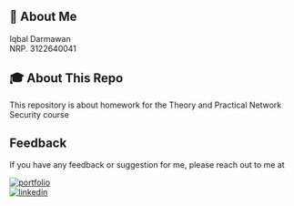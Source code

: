 ## 🚀 About Me

Iqbal Darmawan\
NRP. 3122640041


## 🎓 About This Repo

This repository is about homework for the Theory and Practical Network Security course


## Feedback

If you have any feedback or suggestion for me, please reach out to me at

[![portfolio](https://img.shields.io/badge/Gmail-D14836?style=for-the-badge&logo=gmail&logoColor=white)](https://mail.google.com/mail/?view=cm&fs=1&tf=1&to=iqbaldarmawan24@gmail.com)\
[![linkedin](https://img.shields.io/badge/linkedin-0A66C2?style=for-the-badge&logo=linkedin&logoColor=white)](https://www.linkedin.com/in/iqbal-darmawan/)